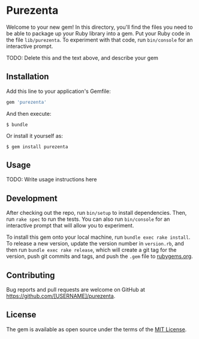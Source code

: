 # Purezenta

Welcome to your new gem! In this directory, you'll find the files you need to be able to package up your Ruby library into a gem. Put your Ruby code in the file `lib/purezenta`. To experiment with that code, run `bin/console` for an interactive prompt.

TODO: Delete this and the text above, and describe your gem

## Installation

Add this line to your application's Gemfile:

```ruby
gem 'purezenta'
```

And then execute:

    $ bundle

Or install it yourself as:

    $ gem install purezenta

## Usage

TODO: Write usage instructions here

## Development

After checking out the repo, run `bin/setup` to install dependencies. Then, run `rake spec` to run the tests. You can also run `bin/console` for an interactive prompt that will allow you to experiment.

To install this gem onto your local machine, run `bundle exec rake install`. To release a new version, update the version number in `version.rb`, and then run `bundle exec rake release`, which will create a git tag for the version, push git commits and tags, and push the `.gem` file to [rubygems.org](https://rubygems.org).

## Contributing

Bug reports and pull requests are welcome on GitHub at https://github.com/[USERNAME]/purezenta.


## License

The gem is available as open source under the terms of the [MIT License](http://opensource.org/licenses/MIT).

